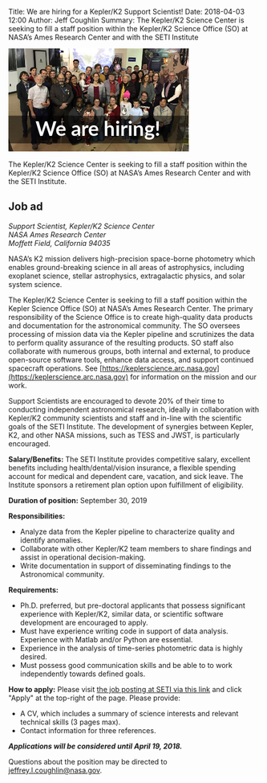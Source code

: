 Title: We are hiring for a Kepler/K2 Support Scientist!
Date: 2018-04-03 12:00
Author: Jeff Coughlin
Summary: The Kepler/K2 Science Center is seeking to fill a staff position within the Kepler/K2 Science Office (SO) at NASA’s Ames Research Center and with the SETI Institute

<img src="images/we-are-hiring-banner.jpg" alt="hiring banner">

The Kepler/K2 Science Center is seeking to fill a staff position within the Kepler/K2 Science Office (SO) at NASA’s Ames Research Center and with the SETI Institute.

## Job ad

<i>Support Scientist, Kepler/K2 Science Center</i><br>
<i>NASA Ames Research Center</i><br>
<i>Moffett Field, California 94035</i>

NASA’s K2 mission delivers high-precision space-borne photometry which enables ground-breaking science in all areas of astrophysics, including exoplanet science, stellar astrophysics, extragalactic physics, and solar system science.

The Kepler/K2 Science Center is seeking to fill a staff position within the Kepler Science Office (SO) at NASA’s Ames Research Center. The primary responsibility of the Science Office is to create high-quality data products and documentation for the astronomical community. The SO oversees processing of mission data via the Kepler pipeline and scrutinizes the data to perform quality assurance of the resulting products. SO staff also collaborate with numerous groups, both internal and external, to produce open-source software tools, enhance data access, and support continued spacecraft operations. See [https://keplerscience.arc.nasa.gov](https://keplerscience.arc.nasa.gov) for information on the mission and our work.

Support Scientists are encouraged to devote 20% of their time to conducting independent astronomical research, ideally in collaboration with Kepler/K2 community scientists and staff and in-line with the scientific goals of the SETI Institute. The development of synergies between Kepler, K2, and other NASA missions, such as TESS and JWST, is particularly encouraged.

**Salary/Benefits:**  The SETI Institute provides competitive salary, excellent benefits including health/dental/vision insurance, a flexible spending account for medical and dependent care, vacation, and sick leave.  The Institute sponsors a retirement plan option upon fulfillment of eligibility.

**Duration of position:** September 30, 2019

**Responsibilities:**

* Analyze data from the Kepler pipeline to characterize quality and identify anomalies.
* Collaborate with other Kepler/K2 team members to share findings and assist in operational decision-making.
* Write documentation in support of disseminating findings to the Astronomical community.

**Requirements:**

* Ph.D. preferred, but pre-doctoral applicants that possess significant experience with Kepler/K2, similar data, or scientific software development are encouraged to apply.
* Must have experience writing code in support of data analysis. Experience with Matlab and/or Python are essential.
* Experience in the analysis of time-series photometric data is highly desired.
* Must possess good communication skills and be able to to work independently towards defined goals.

**How to apply:** Please visit [the job posting at SETI via this link](https://workforcenow.adp.com/jobs/apply/posting.html?client=setiorg&jobId=77352&lang=en_US&source=CC2) and click "Apply" at the top-right of the page. Please provide:

* A CV, which includes a summary of science interests and relevant technical skills (3 pages max).
* Contact information for three references.

**_Applications will be considered until April 19, 2018._**

Questions about the position may be directed to [jeffrey.l.coughlin@nasa.gov](mailto:jeffrey.l.coughlin@nasa.gov).

